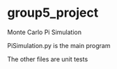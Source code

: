 # group5_project
Monte Carlo Pi Simulation

PiSimulation.py is the main program

The other files are unit tests
